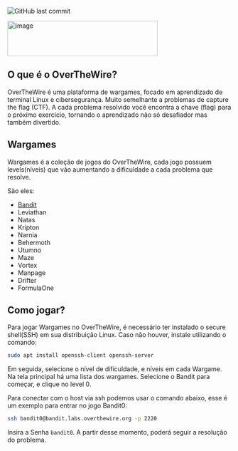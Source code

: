 ![GitHub last commit](https://img.shields.io/github/last-commit/ViniciusH97/OverTheWire)

<img width="338" height="79" alt="image" src="https://github.com/user-attachments/assets/827881e9-0492-4dea-abd7-8a3991dc0a82" />

## O que é o OverTheWire?

OverTheWire é uma plataforma de wargames, focado em aprendizado de terminal Linux e cibersegurança. Muito semelhante a problemas de capture the flag (CTF). A cada problema resolvido você encontra a chave (flag) para o próximo exercício, tornando o aprendizado não só desafiador mas também divertido.

## Wargames

Wargames é a coleção de jogos do OverTheWire, cada jogo possuem levels(níveis) que vão aumentando a dificuldade a cada problema que resolve.

São eles:

- [Bandit](https://github.com/ViniciusH97/OverTheWire/tree/main/Bandit)
- Leviathan
- Natas
- Kripton
- Narnia
- Behermoth
- Utumno
- Maze
- Vortex 
- Manpage 
- Drifter
- FormulaOne

## Como jogar?

Para jogar Wargames no OverTheWire, é necessário ter instalado o secure shell(SSH) em sua distribuição Linux. Caso não houver, instale utilizando o comando:
```bash
sudo apt install openssh-client openssh-server
```

Em seguida, selecione o nível de dificuldade, e níveis em cada Wargame. Na tela principal há uma lista dos wargames. Selecione o Bandit para começar, e clique no level 0.

Para conectar com o host via ssh podemos usar o comando abaixo, esse é um exemplo para entrar no jogo Bandit0:

```bash
ssh bandit0@bandit.labs.overthewire.org -p 2220
```
Insira a Senha `bandit0`. A partir desse momento, poderá seguir a resolução do problema.
